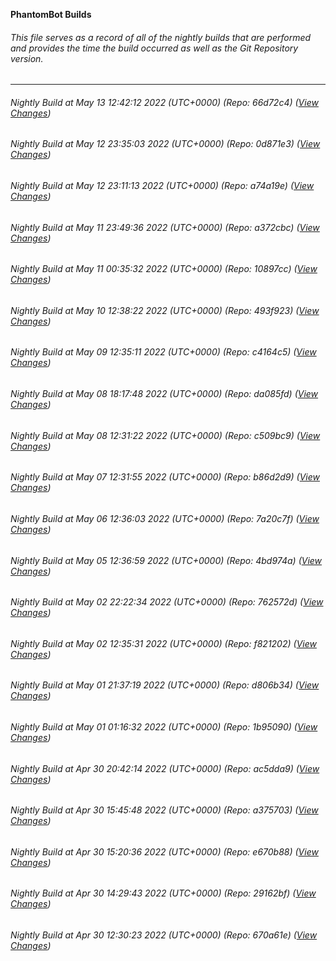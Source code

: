 **PhantomBot Builds**

###### This file serves as a record of all of the nightly builds that are performed and provides the time the build occurred as well as the Git Repository version.
-------------------------------------------------------------------------------------------------------------
###### Nightly Build at May 13 12:42:12 2022 (UTC+0000) (Repo: 66d72c4) ([View Changes](https://github.com/PhantomBot/PhantomBot/compare/0d871e3...66d72c4))
###### Nightly Build at May 12 23:35:03 2022 (UTC+0000) (Repo: 0d871e3) ([View Changes](https://github.com/PhantomBot/PhantomBot/compare/a74a19e...0d871e3))
###### Nightly Build at May 12 23:11:13 2022 (UTC+0000) (Repo: a74a19e) ([View Changes](https://github.com/PhantomBot/PhantomBot/compare/a372cbc...a74a19e))
###### Nightly Build at May 11 23:49:36 2022 (UTC+0000) (Repo: a372cbc) ([View Changes](https://github.com/PhantomBot/PhantomBot/compare/10897cc...a372cbc))
###### Nightly Build at May 11 00:35:32 2022 (UTC+0000) (Repo: 10897cc) ([View Changes](https://github.com/PhantomBot/PhantomBot/compare/493f923...10897cc))
###### Nightly Build at May 10 12:38:22 2022 (UTC+0000) (Repo: 493f923) ([View Changes](https://github.com/PhantomBot/PhantomBot/compare/c4164c5...493f923))
###### Nightly Build at May 09 12:35:11 2022 (UTC+0000) (Repo: c4164c5) ([View Changes](https://github.com/PhantomBot/PhantomBot/compare/da085fd...c4164c5))
###### Nightly Build at May 08 18:17:48 2022 (UTC+0000) (Repo: da085fd) ([View Changes](https://github.com/PhantomBot/PhantomBot/compare/c509bc9...da085fd))
###### Nightly Build at May 08 12:31:22 2022 (UTC+0000) (Repo: c509bc9) ([View Changes](https://github.com/PhantomBot/PhantomBot/compare/b86d2d9...c509bc9))
###### Nightly Build at May 07 12:31:55 2022 (UTC+0000) (Repo: b86d2d9) ([View Changes](https://github.com/PhantomBot/PhantomBot/compare/7a20c7f...b86d2d9))
###### Nightly Build at May 06 12:36:03 2022 (UTC+0000) (Repo: 7a20c7f) ([View Changes](https://github.com/PhantomBot/PhantomBot/compare/4bd974a...7a20c7f))
###### Nightly Build at May 05 12:36:59 2022 (UTC+0000) (Repo: 4bd974a) ([View Changes](https://github.com/PhantomBot/PhantomBot/compare/762572d...4bd974a))
###### Nightly Build at May 02 22:22:34 2022 (UTC+0000) (Repo: 762572d) ([View Changes](https://github.com/PhantomBot/PhantomBot/compare/f821202...762572d))
###### Nightly Build at May 02 12:35:31 2022 (UTC+0000) (Repo: f821202) ([View Changes](https://github.com/PhantomBot/PhantomBot/compare/d806b34...f821202))
###### Nightly Build at May 01 21:37:19 2022 (UTC+0000) (Repo: d806b34) ([View Changes](https://github.com/PhantomBot/PhantomBot/compare/1b95090...d806b34))
###### Nightly Build at May 01 01:16:32 2022 (UTC+0000) (Repo: 1b95090) ([View Changes](https://github.com/PhantomBot/PhantomBot/compare/ac5dda9...1b95090))
###### Nightly Build at Apr 30 20:42:14 2022 (UTC+0000) (Repo: ac5dda9) ([View Changes](https://github.com/PhantomBot/PhantomBot/compare/a375703...ac5dda9))
###### Nightly Build at Apr 30 15:45:48 2022 (UTC+0000) (Repo: a375703) ([View Changes](https://github.com/PhantomBot/PhantomBot/compare/e670b88...a375703))
###### Nightly Build at Apr 30 15:20:36 2022 (UTC+0000) (Repo: e670b88) ([View Changes](https://github.com/PhantomBot/PhantomBot/compare/29162bf...e670b88))
###### Nightly Build at Apr 30 14:29:43 2022 (UTC+0000) (Repo: 29162bf) ([View Changes](https://github.com/PhantomBot/PhantomBot/compare/670a61e...29162bf))
###### Nightly Build at Apr 30 12:30:23 2022 (UTC+0000) (Repo: 670a61e) ([View Changes](https://github.com/PhantomBot/PhantomBot/compare/0106842...670a61e))
